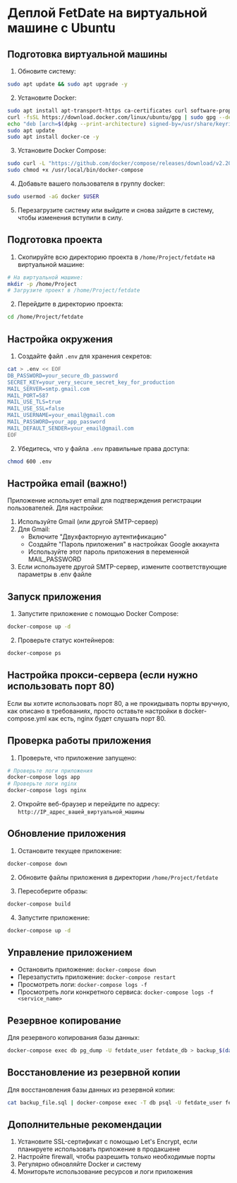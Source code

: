 # Деплой FetDate на виртуальной машине с Ubuntu

## Подготовка виртуальной машины

1. Обновите систему:
```bash
sudo apt update && sudo apt upgrade -y
```

2. Установите Docker:
```bash
sudo apt install apt-transport-https ca-certificates curl software-properties-common -y
curl -fsSL https://download.docker.com/linux/ubuntu/gpg | sudo gpg --dearmor -o /usr/share/keyrings/docker-archive-keyring.gpg
echo "deb [arch=$(dpkg --print-architecture) signed-by=/usr/share/keyrings/docker-archive-keyring.gpg] https://download.docker.com/linux/ubuntu $(lsb_release -cs) stable" | sudo tee /etc/apt/sources.list.d/docker.list > /dev/null
sudo apt update
sudo apt install docker-ce -y
```

3. Установите Docker Compose:
```bash
sudo curl -L "https://github.com/docker/compose/releases/download/v2.20.2/docker-compose-$(uname -s)-$(uname -m)" -o /usr/local/bin/docker-compose
sudo chmod +x /usr/local/bin/docker-compose
```

4. Добавьте вашего пользователя в группу docker:
```bash
sudo usermod -aG docker $USER
```

5. Перезагрузите систему или выйдите и снова зайдите в систему, чтобы изменения вступили в силу.

## Подготовка проекта

1. Скопируйте всю директорию проекта в `/home/Project/fetdate` на виртуальной машине:
```bash
# На виртуальной машине:
mkdir -p /home/Project
# Загрузите проект в /home/Project/fetdate
```

2. Перейдите в директорию проекта:
```bash
cd /home/Project/fetdate
```

## Настройка окружения

1. Создайте файл `.env` для хранения секретов:
```bash
cat > .env << EOF
DB_PASSWORD=your_secure_db_password
SECRET_KEY=your_very_secure_secret_key_for_production
MAIL_SERVER=smtp.gmail.com
MAIL_PORT=587
MAIL_USE_TLS=true
MAIL_USE_SSL=false
MAIL_USERNAME=your_email@gmail.com
MAIL_PASSWORD=your_app_password
MAIL_DEFAULT_SENDER=your_email@gmail.com
EOF
```

2. Убедитесь, что у файла `.env` правильные права доступа:
```bash
chmod 600 .env
```

## Настройка email (важно!)

Приложение использует email для подтверждения регистрации пользователей. Для настройки:

1. Используйте Gmail (или другой SMTP-сервер)
2. Для Gmail: 
   - Включите "Двухфакторную аутентификацию"
   - Создайте "Пароль приложения" в настройках Google аккаунта
   - Используйте этот пароль приложения в переменной MAIL_PASSWORD
3. Если используете другой SMTP-сервер, измените соответствующие параметры в .env файле

## Запуск приложения

1. Запустите приложение с помощью Docker Compose:
```bash
docker-compose up -d
```

2. Проверьте статус контейнеров:
```bash
docker-compose ps
```

## Настройка прокси-сервера (если нужно использовать порт 80)

Если вы хотите использовать порт 80, а не прокидывать порты вручную, как описано в требованиях, просто оставьте настройки в docker-compose.yml как есть, nginx будет слушать порт 80.

## Проверка работы приложения

1. Проверьте, что приложение запущено:
```bash
# Проверьте логи приложения
docker-compose logs app
# Проверьте логи nginx
docker-compose logs nginx
```

2. Откройте веб-браузер и перейдите по адресу: `http://IP_адрес_вашей_виртуальной_машины`

## Обновление приложения

1. Остановите текущее приложение:
```bash
docker-compose down
```

2. Обновите файлы приложения в директории `/home/Project/fetdate`

3. Пересоберите образы:
```bash
docker-compose build
```

4. Запустите приложение:
```bash
docker-compose up -d
```

## Управление приложением

- Остановить приложение: `docker-compose down`
- Перезапустить приложение: `docker-compose restart`
- Просмотреть логи: `docker-compose logs -f`
- Просмотреть логи конкретного сервиса: `docker-compose logs -f <service_name>`

## Резервное копирование

Для резервного копирования базы данных:
```bash
docker-compose exec db pg_dump -U fetdate_user fetdate_db > backup_$(date +%Y%m%d_%H%M%S).sql
```

## Восстановление из резервной копии

Для восстановления базы данных из резервной копии:
```bash
cat backup_file.sql | docker-compose exec -T db psql -U fetdate_user fetdate_db
```

## Дополнительные рекомендации

1. Установите SSL-сертификат с помощью Let's Encrypt, если планируете использовать приложение в продакшене
2. Настройте firewall, чтобы разрешить только необходимые порты
3. Регулярно обновляйте Docker и систему
4. Мониторьте использование ресурсов и логи приложения